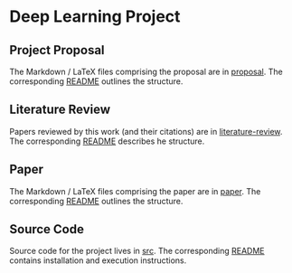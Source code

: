 # Deep Learning Project

## Project Proposal

The Markdown / LaTeX files comprising the proposal are in
[proposal](proposal). The corresponding [README](proposal/README.md)
outlines the structure.

## Literature Review

Papers reviewed by this work (and their citations) are in
[literature-review](literature-review). The corresponding
[README](literature-review/README.md) describes he structure.

## Paper

The Markdown / LaTeX files comprising the paper are in
[paper](paper). The corresponding [README](paper/README.md)
outlines the structure.

## Source Code

Source code for the project lives in [src](src). The corresponding
[README](src/README) contains installation and execution instructions.
